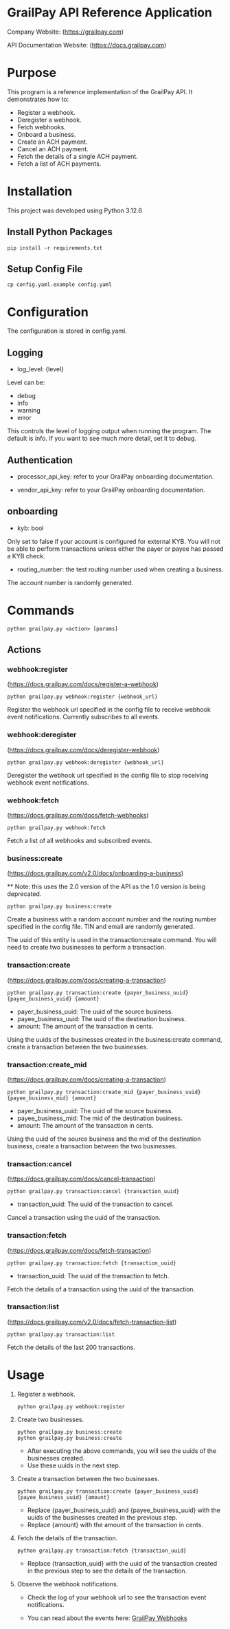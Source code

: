 # GrailPay API Reference Application

Company Website: (https://grailpay.com)

API Documentation Website: (https://docs.grailpay.com)

# Purpose

This program is a reference implementation of the GrailPay API. It demonstrates how to:

* Register a webhook.
* Deregister a webhook.
* Fetch webhooks.
* Onboard a business.
* Create an ACH payment.
* Cancel an ACH payment.
* Fetch the details of a single ACH payment.
* Fetch a list of ACH payments.


# Installation

This project was developed using Python 3.12.6

## Install Python Packages
    pip install -r requirements.txt

## Setup Config File
    cp config.yaml.example config.yaml

# Configuration

The configuration is stored in config.yaml.

## Logging

* log_level: {level}

Level can be:
* debug
* info
* warning
* error

This controls the level of logging output when running the program. The default is info. If you want to
see much more detail, set it to debug.

## Authentication

* processor_api_key: refer to your GrailPay onboarding documentation.

* vendor_api_key: refer to your GrailPay onboarding documentation.

## onboarding

* kyb: bool

Only set to false if your account is configured for external KYB.
You will not be able to perform transactions unless either the payer or payee has passed a KYB check.

* routing_number: the test routing number used when creating a business. 

The account number is randomly generated.

# Commands

    python grailpay.py <action> [params]
    
## Actions

### webhook:register

(https://docs.grailpay.com/docs/register-a-webhook)

    python grailpay.py webhook:register {webhook_url}

Register the webhook url specified in the config file to receive webhook event notifications.
Currently subscribes to all events.

### webhook:deregister

(https://docs.grailpay.com/docs/deregister-webhook)

    python grailpay.py webhook:deregister {webhook_url}

Deregister the webhook url specified in the config file to stop receiving webhook event notifications.

### webhook:fetch

(https://docs.grailpay.com/docs/fetch-webhooks)

    python grailpay.py webhook:fetch

Fetch a list of all webhooks and subscribed events.

### business:create

(https://docs.grailpay.com/v2.0/docs/onboarding-a-business)

** Note: this uses the 2.0 version of the API as the 1.0 version is being deprecated.

    python grailpay.py business:create

Create a business with a random account number and the routing number specified in the config file.
TIN and email are randomly generated.

The uuid of this entity is used in the transaction:create command. You will need to create two businesses to perform a transaction.

### transaction:create

(https://docs.grailpay.com/docs/creating-a-transaction)

    python grailpay.py transaction:create {payer_business_uuid} {payee_business_uuid} {amount}

* payer_business_uuid: The uuid of the source business.
* payee_business_uuid: The uuid of the destination business.
* amount: The amount of the transaction in cents.

Using the uuids of the businesses created in the business:create command, create a transaction between the two businesses.

### transaction:create_mid

(https://docs.grailpay.com/docs/creating-a-transaction)
    
    python grailpay.py transaction:create_mid {payer_business_uuid} {payee_business_mid} {amount}

* payer_business_uuid: The uuid of the source business.
* payee_business_mid: The mid of the destination business.
* amount: The amount of the transaction in cents.

Using the uuid of the source business and the mid of the destination business, create a transaction between the two businesses.

### transaction:cancel

(https://docs.grailpay.com/docs/cancel-transaction)

    python grailpay.py transaction:cancel {transaction_uuid}

* transaction_uuid: The uuid of the transaction to cancel.

Cancel a transaction using the uuid of the transaction.

### transaction:fetch

(https://docs.grailpay.com/docs/fetch-transaction)

    python grailpay.py transaction:fetch {transaction_uuid}

* transaction_uuid: The uuid of the transaction to fetch.

Fetch the details of a transaction using the uuid of the transaction.

### transaction:list

(https://docs.grailpay.com/v2.0/docs/fetch-transaction-list)

    python grailpay.py transaction:list

Fetch the details of the last 200 transactions.

# Usage

1. Register a webhook.

    ```
    python grailpay.py webhook:register
    ```
   
2. Create two businesses.

    ```
    python grailpay.py business:create
    python grailpay.py business:create
    ```

   * After executing the above commands, you will see the uuids of the businesses created. 
   * Use these uuids in the next step.


3. Create a transaction between the two businesses.

    ```
    python grailpay.py transaction:create {payer_business_uuid} {payee_business_uuid} {amount}
    ```
   * Replace {payer_business_uuid} and {payee_business_uuid} with the uuids of the businesses created in the previous step. 
   * Replace {amount} with the amount of the transaction in cents.


4. Fetch the details of the transaction.

    ```
    python grailpay.py transaction:fetch {transaction_uuid}
    ```
   * Replace {transaction_uuid} with the uuid of the transaction created in the previous step to see the details of the transaction.


5. Observe the webhook notifications.

    * Check the log of your webhook url to see the transaction event notifications.

    * You can read about the events here: [GrailPay Webhooks](https://docs.grailpay.com/docs/webhooks)
